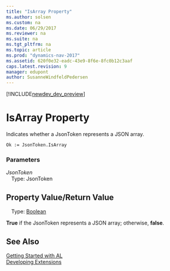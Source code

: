 ```yaml
---
title: "IsArray Property"
ms.author: solsen
ms.custom: na
ms.date: 06/29/2017
ms.reviewer: na
ms.suite: na
ms.tgt_pltfrm: na
ms.topic: article
ms.prod: "dynamics-nav-2017"
ms.assetid: 620f0e32-eadc-43e9-8f6e-8fc0b12c3aaf
caps.latest.revision: 9
manager: edupont
author: SusanneWindfeldPedersen
---
```


[!INCLUDE[newdev_dev_preview](../includes/newdev_dev_preview.md)]

# IsArray Property
Indicates whether a JsonToken represents a JSON array.

```
Ok := JsonToken.IsArray
```

### Parameters
*JsonToken*  
&emsp;Type: JsonToken

## Property Value/Return Value
&emsp;Type: [Boolean](/datatypes/devenv-boolean-data-type.md)

**True** if the JsonToken represents a JSON array; otherwise, **false**.

## See Also
[Getting Started with AL](../devenv-get-started.md)  
[Developing Extensions](../devenv-dev-overview.md)
